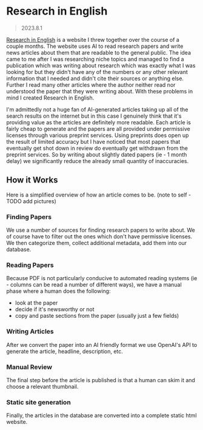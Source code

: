 # Research in English
> 2023.8.1

[Research in English](https://researchinenglish.com) is a website I threw together over the course of a couple months. The website uses AI to read research papers and write news articles about them that are readable to the general public. The idea came to me after I was researching niche topics and managed to find a publication which was writing about research which was exactly what I was looking for but they didn't have any of the numbers or any other relevant information that I needed and didn't cite their sources or anything else. Further I read many other articles where the author neither read nor understood the paper that they were writing about. With these problems in mind I created Research in English.

I'm admittedly not a huge fan of AI-generated articles taking up all of the search results on the internet but in this case I genuinely think that it's providing value as the articles are definitely more readable. Each article is fairly cheap to generate and the papers are all provided under permissive licenses through various preprint services. Using preprints does open up the result of limited accuracy but I have noticed that most papers that eventually get shot down in review do eventually get withdrawn from the preprint services. So by writing about slightly dated papers (ie - 1 month delay) we significantly reduce the already small quantity of inaccuracies.

## How it Works
Here is a simplified overview of how an article comes to be. (note to self - TODO add pictures)

### Finding Papers
We use a number of sources for finding research papers to write about. We of course have to filter out the ones which don't have permissive licenses. We then categorize them, collect additional metadata, add them into our database.

### Reading Papers
Because PDF is not particularly conducive to automated reading systems (ie - columns can be read a number of different ways), we have a manual phase where a human does the following:
- look at the paper
- decide if it's newsworthy or not
- copy and paste sections from the paper (usually just a few fields)

### Writing Articles
After we convert the paper into an AI friendly format we use OpenAI's API to generate the article, headline, description, etc.

### Manual Review
The final step before the article is published is that a human can skim it and choose a relevant thumbnail.

### Static site generation
Finally, the articles in the database are converted into a complete static html website.

